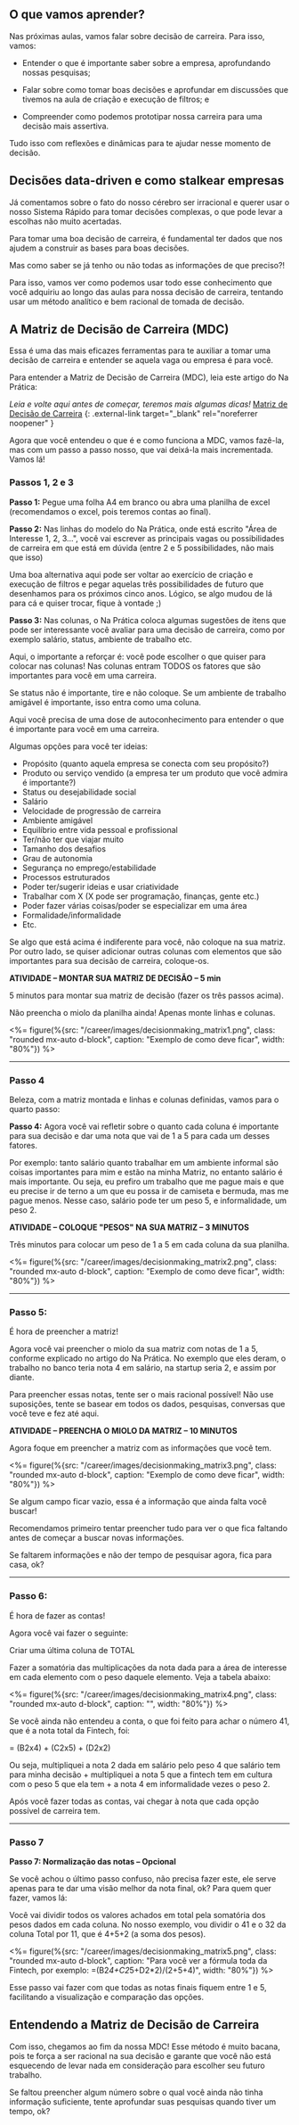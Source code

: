  

## O que vamos aprender?

Nas próximas aulas, vamos falar sobre decisão de carreira. Para isso, vamos:

- Entender o que é importante saber sobre a empresa, aprofundando nossas pesquisas; 

- Falar sobre como tomar boas decisões e aprofundar em discussões que tivemos na aula de criação e execução de filtros; e 

- Compreender como podemos prototipar nossa carreira para uma decisão mais assertiva.

Tudo isso com reflexões e dinâmicas para te ajudar nesse momento de decisão.

## Decisões data-driven e como stalkear empresas

Já comentamos sobre o fato do nosso cérebro ser irracional e querer usar o nosso Sistema Rápido para tomar decisões complexas, o que pode levar a escolhas não muito acertadas.

Para tomar uma boa decisão de carreira, é fundamental ter dados que nos ajudem a construir as bases para boas decisões.

Mas como saber se já tenho ou não todas as informações de que preciso?!

Para isso, vamos ver como podemos usar todo esse conhecimento que você adquiriu ao longo das aulas para nossa decisão de carreira, tentando usar um método analítico e bem racional de tomada de decisão.

## A Matriz de Decisão de Carreira (MDC)
Essa é uma das mais eficazes ferramentas para te auxiliar a tomar uma decisão de carreira e entender se aquela vaga ou empresa é para você.

Para entender a Matriz de Decisão de Carreira (MDC), leia este artigo do Na Prática:

_Leia e volte aqui antes de começar, teremos mais algumas dicas!_
[Matriz de Decisão de Carreira](https://www.napratica.org.br/wp-content/uploads/2017/09/2017.09.01_-_Matriz_de_Decis%c3%a3o-1.pdf?utm_campaign=template_-_indoctrination_matriz_de_decisao_de_carreira&utm_medium=email&utm_source=RD+Station) {: .external-link target="_blank" rel="noreferrer noopener" }

Agora que você entendeu o que é e como funciona a MDC, vamos fazê-la, mas com um passo a passo nosso, que vai deixá-la mais incrementada. Vamos lá!

### Passos 1, 2 e 3

**Passo 1:** Pegue uma folha A4 em branco ou abra uma planilha de excel (recomendamos o excel, pois teremos contas ao final).

**Passo 2:** Nas linhas do modelo do Na Prática, onde está escrito "Área de Interesse 1, 2, 3...", você vai escrever as principais vagas ou possibilidades de carreira em que está em dúvida (entre 2 e 5 possibilidades, não mais que isso)

Uma boa alternativa aqui pode ser voltar ao exercício de criação e execução de filtros e pegar aquelas três possibilidades de futuro que desenhamos para os próximos cinco anos. Lógico, se algo mudou de lá para cá e quiser trocar, fique à vontade ;)

**Passo 3:** Nas colunas, o Na Prática coloca algumas sugestões de itens que pode ser interessante você avaliar para uma decisão de carreira, como por exemplo salário, status, ambiente de trabalho etc.

Aqui, o importante a reforçar é: você pode escolher o que quiser para colocar nas colunas! Nas colunas entram TODOS os fatores que são importantes para você em uma carreira.

Se status não é importante, tire e não coloque. Se um ambiente de trabalho amigável é importante, isso entra como uma coluna.

Aqui você precisa de uma dose de autoconhecimento para entender o que é importante para você em uma carreira. 

Algumas opções para você ter ideias:

- Propósito (quanto aquela empresa se conecta com seu propósito?)
- Produto ou serviço vendido (a empresa ter um produto que você admira é importante?)
- Status ou desejabilidade social
- Salário
- Velocidade de progressão de carreira
- Ambiente amigável
- Equilíbrio entre vida pessoal e profissional
- Ter/não ter que viajar muito
- Tamanho dos desafios
- Grau de autonomia
- Segurança no emprego/estabilidade
- Processos estruturados
- Poder ter/sugerir ideias e usar criatividade
- Trabalhar com X (X pode ser programação, finanças, gente etc.)
- Poder fazer várias coisas/poder se especializar em uma área
- Formalidade/informalidade
- Etc. 

Se algo que está acima é indiferente para você, não coloque na sua matriz. Por outro lado, se quiser adicionar outras colunas com elementos que são importantes para sua decisão de carreira, coloque-os.

**ATIVIDADE – MONTAR SUA MATRIZ DE DECISÃO – 5 min**

5 minutos para montar sua matriz de decisão (fazer os três passos acima). 

Não preencha o miolo da planilha ainda! Apenas monte linhas e colunas.

<%= figure(%{src: "/career/images/decisionmaking_matrix1.png", class: "rounded mx-auto d-block", caption: "Exemplo de como deve ficar", width: "80%"}) %>

---
### Passo 4

Beleza, com a matriz montada e linhas e colunas definidas, vamos para o quarto passo: 

**Passo 4:** Agora você vai refletir sobre o quanto cada coluna é importante para sua decisão e dar uma nota que vai de 1 a 5 para cada um desses fatores.

Por exemplo: tanto salário quanto trabalhar em um ambiente informal são coisas importantes para mim e estão na minha Matriz, no entanto salário é mais importante. Ou seja, eu prefiro um trabalho que me pague mais e que eu precise ir de terno a um que eu possa ir de camiseta e bermuda, mas me pague menos. Nesse caso, salário pode ter um peso 5, e informalidade, um peso 2.

**ATIVIDADE – COLOQUE "PESOS" NA SUA MATRIZ – 3 MINUTOS**

Três minutos para colocar um peso de 1 a 5 em cada coluna da sua planilha.

<%= figure(%{src: "/career/images/decisionmaking_matrix2.png", class: "rounded mx-auto d-block", caption: "Exemplo de como deve ficar", width: "80%"}) %>

---

### Passo 5:

É hora de preencher a matriz!

Agora você vai preencher o miolo da sua matriz com notas de 1 a 5, conforme explicado no artigo do Na Prática. No exemplo que eles deram, o trabalho no banco teria nota 4 em salário, na startup seria 2, e assim por diante.

Para preencher essas notas, tente ser o mais racional possível! Não use suposições, tente se basear em todos os dados, pesquisas, conversas que você teve e fez até aqui. 

**ATIVIDADE – PREENCHA O MIOLO DA MATRIZ – 10 MINUTOS**

Agora foque em preencher a matriz com as informações que você tem. 

<%= figure(%{src: "/career/images/decisionmaking_matrix3.png", class: "rounded mx-auto d-block", caption: "Exemplo de como deve ficar", width: "80%"}) %>

Se algum campo ficar vazio, essa é a informação que ainda falta você buscar! 

Recomendamos primeiro tentar preencher tudo para ver o que fica faltando antes de começar a buscar novas informações.

Se faltarem informações e não der tempo de pesquisar agora, fica para casa, ok?

---

### Passo 6:

É hora de fazer as contas!

Agora você vai fazer o seguinte:

Criar uma última coluna de TOTAL

Fazer a somatória das multiplicações da nota dada para a área de interesse em cada elemento com o peso daquele elemento. Veja a tabela abaixo:

<%= figure(%{src: "/career/images/decisionmaking_matrix4.png", class: "rounded mx-auto d-block", caption: "", width: "80%"}) %>

Se você ainda não entendeu a conta, o que foi feito para achar o número 41, que é a nota total da Fintech, foi: 

= (B2x4) + (C2x5) + (D2x2)

Ou seja, multipliquei a nota 2 dada em salário pelo peso 4 que salário tem para minha decisão + multipliquei a nota 5 que a fintech tem em cultura com o peso 5 que ela tem + a nota 4 em informalidade vezes o peso 2.

Após você fazer todas as contas, vai chegar à nota que cada opção possível de carreira tem.

---

### Passo 7

**Passo 7: Normalização das notas – Opcional**

Se você achou o último passo confuso, não precisa fazer este, ele serve apenas para te dar uma visão melhor da nota final, ok? Para quem quer fazer, vamos lá:

Você vai dividir todos os valores achados em total pela somatória dos pesos dados em cada coluna. No nosso exemplo, vou dividir o 41 e o 32 da coluna Total por 11, que é 4+5+2 (a soma dos pesos).

<%= figure(%{src: "/career/images/decisionmaking_matrix5.png", class: "rounded mx-auto d-block", caption: "Para você ver a fórmula toda da Fintech, por exemplo: =(B2*4+C2*5+D2*2)/(2+5+4)", width: "80%"}) %>

Esse passo vai fazer com que todas as notas finais fiquem entre 1 e 5, facilitando a visualização e comparação das opções.

## Entendendo a Matriz de Decisão de Carreira

Com isso, chegamos ao fim da nossa MDC! Esse método é muito bacana, pois te força a ser racional na sua decisão e garante que você não está esquecendo de levar nada em consideração para escolher seu futuro trabalho.

Se faltou preencher algum número sobre o qual você ainda não tinha informação suficiente, tente aprofundar suas pesquisas quando tiver um tempo, ok?
